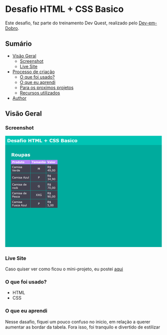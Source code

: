 # Desafio HTML + CSS Basico

Este desafio, faz parte do treinamento Dev Quest, realizado pelo [Dev-em-Dobro](https://www.youtube.com/c/DevemDobro).

## Sumário

- [Visão Geral](#resumo)
  - [Screenshot](#screenshot)
  - [Live Site](#live-site)
- [Processo de criação](#processo-de-crição)
  - [O que foi usado?](#o-que-foi-usado?)
  - [O que eu aprendi](#o-que-eu-aprendi)
  - [Para os proximos projetos](#para-os-proximos-projetos)
  - [Recursos utilizados](#recursos-utilizados)
- [Author](#author)

## Visão Geral

### Screenshot

![](img/full-size-capture.png)

### Live Site

Caso quiser ver como ficou o mini-projeto, eu postei [aqui](https://legss.github.io/3-column-preview-card)


### O que foi usado?

- HTML
- CSS

### O que eu aprendi

Nesse dasafio, fiquei um pouco confuso no inicio, em relação a querer aumentar as bordar da tabela. Fora isso, foi tranquilo e divertido de estilizar
